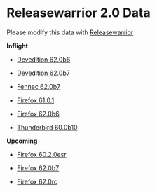 

Releasewarrior 2.0 Data
=======================

Please modify this data with [Releasewarrior](https://github.com/mozilla-releng/releasewarrior-2.0)

**Inflight**

* [Devedition 62.0b6](/inflight/devedition/devedition-devedition-62.0b6.md)

* [Devedition 62.0b7](/inflight/devedition/devedition-devedition-62.0b7.md)

* [Fennec 62.0b7](/inflight/fennec/fennec-beta-62.0b7.md)

* [Firefox 61.0.1](/inflight/firefox/firefox-release-61.0.1.md)

* [Firefox 62.0b6](/inflight/firefox/firefox-beta-62.0b6.md)

* [Thunderbird 60.0b10](/inflight/thunderbird/thunderbird-beta-60.0b10.md)

**Upcoming**

* [Firefox 60.2.0esr](/upcoming/firefox/firefox-esr60-60.2.0esr.md)

* [Firefox 62.0b7](/upcoming/firefox/firefox-beta-62.0b7.md)

* [Firefox 62.0rc](/upcoming/firefox/firefox-release-rc-62.0rc.md)

